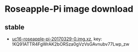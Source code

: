 # Roseapple-Pi image download

## stable
- [uc16-roseapple-pi-20170329-0.img.xz](https://mega.nz/#!Brg0WCxC), key: 
!KQ91ATTR4FgWrAK2bORSza0gVzVsGAvnubv77Lwp_zw


